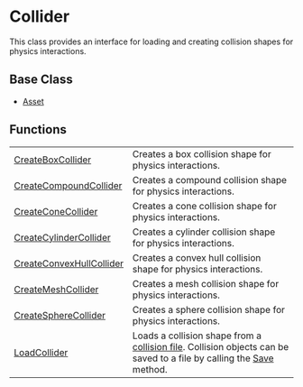 # Collider

This class provides an interface for loading and creating collision shapes for physics interactions.

## Base Class ##

- [Asset](CPP_Asset.md)

## Functions ##

|||
| ----- | ----- |
| [CreateBoxCollider](CPP_CreateCollisionBox_32f.md) | Creates a box collision shape for physics interactions. |
| [CreateCompoundCollider](CPP_CreateCollisionCompound.md) | Creates a compound collision shape for physics interactions. |
| [CreateConeCollider](CPP_CreateCollisionCone_32f.md) | Creates a cone collision shape for physics interactions. |
| [CreateCylinderCollider](CPP_CreateCollisionCylinder_32f.md) | Creates a cylinder collision shape for physics interactions. |
| [CreateConvexHullCollider](CPP_CreateCollisionConvexHull.md) | Creates a convex hull collision shape for physics interactions. |
| [CreateMeshCollider](CPP_CreateCollisionMesh.md) | Creates a mesh collision shape for physics interactions. |
| [CreateSphereCollider](CPP_CreateCollisionSphere_32f.md) | Creates a sphere collision shape for physics interactions. |
| [LoadCollider](CPP_LoadCollision.md) | Loads a collision shape from a [collision file](Collision_File_Format.md). Collision objects can be saved to a file by calling the [Save](CPP_Asset_Save.md) method. |
